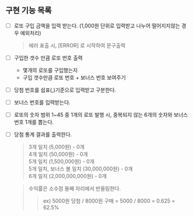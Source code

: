## 구현 기능 목록

- [ ] 로또 구입 금액을 입력 받는다. (1,000원 단위로 입력받고 나누어 떨어지지않는 경우 예외처리)
  >에러 표출 시, [ERROR] 로 시작하여 문구출력
- [ ] 구입한 갯수 만큼 로또 번호 출력 
  - 몇개의 로또를 구입했는지
  - 구입 갯수만큼 로또 번호 + 보너스 번호 보여주기
- [ ] 당첨 번호를 쉽표(,)기준으로 입력받고 구분한다.
- [ ] 보너스 번호를 입력받는다.
- [ ] 로또의 숫자 범위 1~45 중 1개의 로또 발행 시, 중복되지 않는 6개의 숫자와 보너스 번호 1개를 뽑는다.
- [ ] 당첨 통계 결과를 출력한다.
  > 3개 일치 (5,000원) - 0개
    <br> 4개 일치 (50,000원) - 0개 
    <br> 5개 일치 (1,500,000원) - 0개
    <br> 5개 일치, 보너스 볼 일치 (30,000,000원) - 0개
    <br> 6개 일치 (2,000,000,000원) - 0개
  
  > 수익률은 소수점 둘째 자리에서 반올림한다. 
  >> ex) 5000원 당첨 / 8000원 구매 = 5000 / 8000 = 0.625 = 62.5%
  